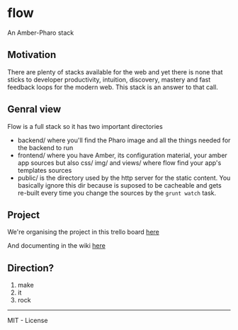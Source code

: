 flow
====

An Amber-Pharo stack

## Motivation

There are plenty of stacks available for the web and yet there is none that sticks to developer productivity, intuition, discovery, mastery and fast feedback loops for the modern web. This stack is an answer to that call.

## Genral view

Flow is a full stack so it has two important directories

- backend/ where you'll find the Pharo image and all the things needed for the backend to run
- frontend/ where you have Amber, its configuration material, your amber app sources but also css/ img/ and views/ where flow find your app's templates sources
- public/ is the directory used by the http server for the static content. You basically ignore this dir because is suposed to be cacheable and gets re-built every time you change the sources by the `grunt watch` task.

## Project

We're organising the project in this trello board [here](https://trello.com/b/oQ17lPpV/flow)

And documenting in the wiki [here](https://github.com/sebastianconcept/flow/wiki)

## Direction?

1. make 
2. it
3. rock

____

MIT - License